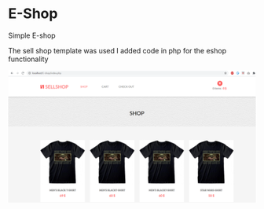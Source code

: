 # E-Shop
Simple E-shop

The sell shop template was used
I added code in php for the eshop functionality

![Screenshot](final_images/1.png)

